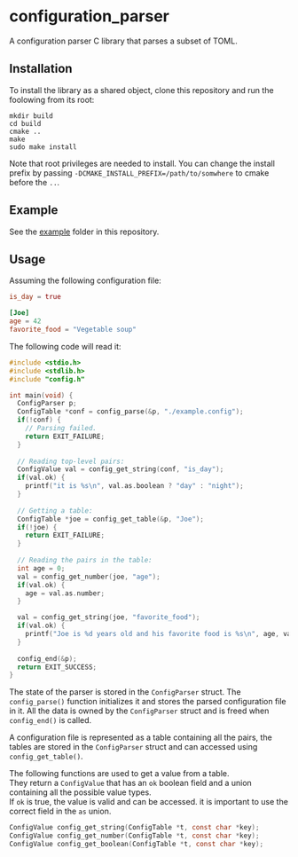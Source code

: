 # configuration_parser
A configuration parser C library that parses a subset of TOML.

## Installation
To install the library as a shared object, clone this repository and run the foolowing from its root:
```shell
mkdir build
cd build
cmake ..
make
sudo make install
```
Note that root privileges are needed to install.
You can change the install prefix by passing `-DCMAKE_INSTALL_PREFIX=/path/to/somwhere` to cmake before the `..`.<br>

## Example
See the [example](./example/) folder in this repository.

## Usage
Assuming the following configuration file:
```toml
is_day = true

[Joe]
age = 42
favorite_food = "Vegetable soup"
```
The following code will read it:
```c
#include <stdio.h>
#include <stdlib.h>
#include "config.h"

int main(void) {
  ConfigParser p;
  ConfigTable *conf = config_parse(&p, "./example.config");
  if(!conf) {
    // Parsing failed.
    return EXIT_FAILURE;
  }
  
  // Reading top-level pairs:
  ConfigValue val = config_get_string(conf, "is_day");
  if(val.ok) {
    printf("it is %s\n", val.as.boolean ? "day" : "night");
  }
  
  // Getting a table:
  ConfigTable *joe = config_get_table(&p, "Joe");
  if(!joe) {
    return EXIT_FAILURE;
  }
  
  // Reading the pairs in the table:
  int age = 0;
  val = config_get_number(joe, "age");
  if(val.ok) {
    age = val.as.number;
  }

  val = config_get_string(joe, "favorite_food");
  if(val.ok) {
    printf("Joe is %d years old and his favorite food is %s\n", age, val.as.string);
  }
  
  config_end(&p);
  return EXIT_SUCCESS;
}
```

The state of the parser is stored in the `ConfigParser` struct.
The `config_parse()` function initializes it and stores the parsed configuration file in it.
All the data is owned by the `ConfigParser` struct and is freed when `config_end()` is called.<br>

A configuration file is represented as a table containing all the pairs, the tables are stored in the `ConfigParser` struct and can accessed using `config_get_table()`.<br>

The following functions are used to get a value from a table.<br>
They return a `ConfigValue` that has an `ok` boolean field and a union containing all the possible value types.<br>
If `ok` is true, the value is valid and can be accessed. it is important to use the correct field in the `as` union.
```c
ConfigValue config_get_string(ConfigTable *t, const char *key);
ConfigValue config_get_number(ConfigTable *t, const char *key);
ConfigValue config_get_boolean(ConfigTable *t, const char *key);
```


